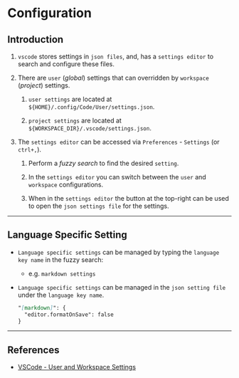 # Configuration

## Introduction

1. `vscode` stores settings in `json files`, and, has a `settings editor` to search and configure these files.

2. There are `user` (_global_) settings that can overridden by `workspace` (_project_) settings.

   1. `user settings` are located at `${HOME}/.config/Code/User/settings.json`.

   2. `project settings` are located at `${WORKSPACE_DIR}/.vscode/settings.json`.

3. The `settings editor` can be accessed via `Preferences` - `Settings` (or `ctrl+,`).

   1. Perform a _fuzzy search_ to find the desired `setting`.

   2. In the `settings editor` you can switch between the `user` and `workspace` configurations.

   3. When in the `settings editor` the button at the top-right can be used to open the `json settings file` for the settings.

---

## Language Specific Setting

- `Language specific settings` can be managed by typing the `language key name` in the fuzzy search:

  - e.g. `markdown settings`

- `Language specific settings` can be managed in the `json setting file` under the `language key name`.

  ```md
  "[markdown]": {
    "editor.formatOnSave": false
  }
  ```

---

## References

- [VSCode - User and Workspace Settings](https://code.visualstudio.com/docs/getstarted/settings)
